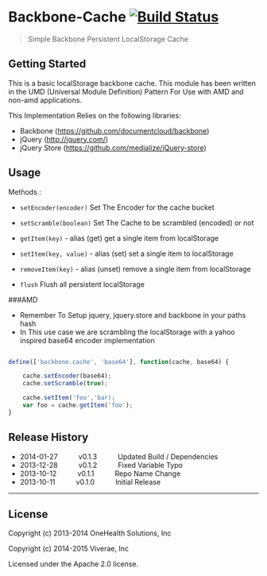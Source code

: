 # Backbone-Cache [![Build Status](https://travis-ci.org/viverae/backbone.cache.png?branch=master)](https://travis-ci.org/viverae/backbone.cache) 

> Simple Backbone Persistent LocalStorage Cache

## Getting Started

This is a basic localStorage backbone cache. This module has been written in the UMD (Universal Module Definition) Pattern For Use with AMD and non-amd applications.

This Implementation Relies on the following libraries:

- Backbone (https://github.com/documentcloud/backbone)
- jQuery (http://jquery.com/)
- jQuery Store (https://github.com/medialize/jQuery-store)

## Usage

Methods :

  - `setEncoder(encoder)`
    Set The Encoder for the cache bucket

  - `setScramble(boolean)`
    Set The Cache to be scrambled (encoded) or not

  - `getItem(key)` - alias (get)
    get a single item from localStorage

  - `setItem(key, value)` - alias (set)
    set a single item to localStorage

  - `removeItem(key)` - alias (unset)
    remove a single item from localStorage

  - `flush`
    Flush all persistent localStorage

###AMD
  - Remember To Setup jquery, jquery.store and backbone in your paths hash
  - In This use case we are scrambling the localStorage with a yahoo inspired base64 encoder implementation

```js

define(['backbone.cache', 'base64'], function(cache, base64) {

    cache.setEncoder(base64);
    cache.setScramble(true);

    cache.setItem('foo','bar);
    var foo = cache.getItem('foo');
}
```


## Release History

 * 2014-01-27   v0.1.3   Updated Build / Dependencies
 * 2013-12-28   v0.1.2   Fixed Variable Typo
 * 2013-10-12   v0.1.1   Repo Name Change
 * 2013-10-11   v0.1.0   Initial Release

---



## License

Copyright (c) 2013-2014 OneHealth Solutions, Inc

Copyright (c) 2014-2015 Viverae, Inc

Licensed under the Apache 2.0 license.

